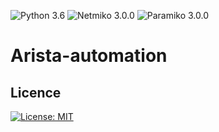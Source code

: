 ![Python 3.6](https://img.shields.io/badge/python-3.8%2B-green)
![Netmiko 3.0.0](https://img.shields.io/badge/netmiko-3.3.2-yellow)
![Paramiko 3.0.0](https://img.shields.io/badge/paramiko-2.7.2-blue)



# Arista-automation



## Licence
[![License: MIT](https://img.shields.io/badge/License-MIT-green.svg)](https://opensource.org/licenses/MIT)


